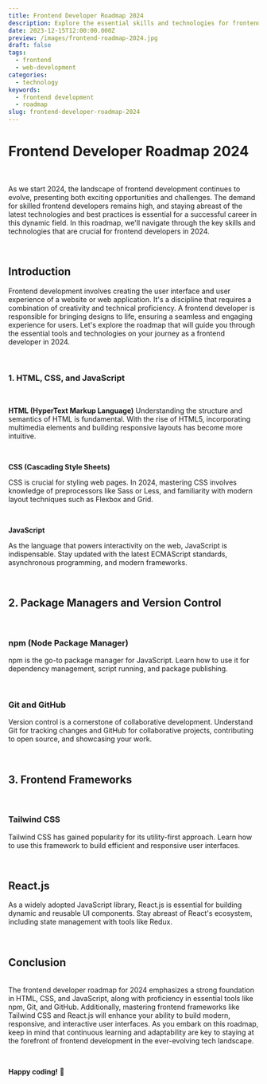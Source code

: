 ```yaml
---
title: Frontend Developer Roadmap 2024
description: Explore the essential skills and technologies for frontend developers in 2024.
date: 2023-12-15T12:00:00.000Z
preview: /images/frontend-roadmap-2024.jpg
draft: false
tags:
  - frontend
  - web-development
categories:
  - technology
keywords:
  - frontend development
  - roadmap
slug: frontend-developer-roadmap-2024
---
```


# **Frontend Developer Roadmap 2024**

&nbsp;<br>

As we start 2024, the landscape of frontend development continues to evolve, presenting both exciting opportunities and challenges. The demand for skilled frontend developers remains high, and staying abreast of the latest technologies and best practices is essential for a successful career in this dynamic field. In this roadmap, we'll navigate through the key skills and technologies that are crucial for frontend developers in 2024.

&nbsp;<br>

## **Introduction**

Frontend development involves creating the user interface and user experience of a website or web application. It's a discipline that requires a combination of creativity and technical proficiency. A frontend developer is responsible for bringing designs to life, ensuring a seamless and engaging experience for users. Let's explore the roadmap that will guide you through the essential tools and technologies on your journey as a frontend developer in 2024.

&nbsp;<br>

### 1. **HTML, CSS, and JavaScript**

&nbsp;<br>

**HTML (HyperText Markup Language)**
Understanding the structure and semantics of HTML is fundamental. With the rise of HTML5, incorporating multimedia elements and building responsive layouts has become more intuitive.

&nbsp;<br>

**CSS (Cascading Style Sheets)**

CSS is crucial for styling web pages. In 2024, mastering CSS involves knowledge of preprocessors like Sass or Less, and familiarity with modern layout techniques such as Flexbox and Grid.

&nbsp;<br>

**JavaScript**

As the language that powers interactivity on the web, JavaScript is indispensable. Stay updated with the latest ECMAScript standards, asynchronous programming, and modern frameworks.

&nbsp;<br>

## **2. Package Managers and Version Control**

&nbsp;<br>

### **npm (Node Package Manager)**

npm is the go-to package manager for JavaScript. Learn how to use it for dependency management, script running, and package publishing.

&nbsp;<br>

### **Git and GitHub**

Version control is a cornerstone of collaborative development. Understand Git for tracking changes and GitHub for collaborative projects, contributing to open source, and showcasing your work.

&nbsp;<br>

## **3. Frontend Frameworks**

&nbsp;<br>

### **Tailwind CSS**

Tailwind CSS has gained popularity for its utility-first approach. Learn how to use this framework to build efficient and responsive user interfaces.

&nbsp;<br>

## **React.js**

As a widely adopted JavaScript library, React.js is essential for building dynamic and reusable UI components. Stay abreast of React's ecosystem, including state management with tools like Redux.

&nbsp;<br>

## **Conclusion**

&nbsp;<br>
The frontend developer roadmap for 2024 emphasizes a strong foundation in HTML, CSS, and JavaScript, along with proficiency in essential tools like npm, Git, and GitHub. Additionally, mastering frontend frameworks like Tailwind CSS and React.js will enhance your ability to build modern, responsive, and interactive user interfaces. As you embark on this roadmap, keep in mind that continuous learning and adaptability are key to staying at the forefront of frontend development in the ever-evolving tech landscape.

&nbsp;<br>

**Happy coding!** 🚀
